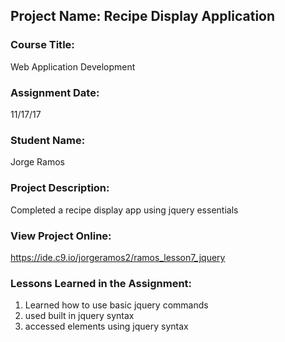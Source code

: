 ## Project Name:  Recipe Display Application

### Course Title:
Web Application Development

### Assignment Date:  
11/17/17

### Student Name:  
Jorge Ramos

### Project Description:
Completed a recipe display app using jquery essentials

### View Project Online:
https://ide.c9.io/jorgeramos2/ramos_lesson7_jquery

### Lessons Learned in the Assignment:
1. Learned how to use basic jquery commands
2. used built in jquery syntax
3. accessed elements using jquery syntax

